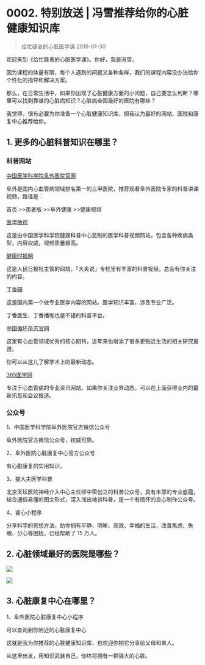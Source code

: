 # 0002. 特别放送 | 冯雪推荐给你的心脏健康知识库
> 给忙碌者的心脏医学课
2019-01-30

欢迎来到《给忙碌者的心脏医学课》。你好，我是冯雪。

因为课程的体量有限，每个人遇到的问题又各种各样，我们的课程内容没办法给你个性化的指导和解决方案。

那么，在日常生活中，如果你出现了心脏健康方面的小问题，自己要怎么判断？哪里可以找到靠谱的心脏病知识？心脏病全国最好的医院有哪些？

我觉得，很有必要为你准备一个心脏健康知识库，把我认为最好的网站、医院和康复中心推荐给你。

## 1. 更多的心脏科普知识在哪里？

### 科普网站

[中国医学科学院阜外医院官网](http://www.fuwaihospital.org/Hospitals/Main)

阜外是国内心血管病领域排名第一的三甲医院，推荐观看阜外医院专家的科普讲课视频，路径是：

首页 >>患者版 >>阜外健康 >>健康视频

[医学微视](http://www.mvyxws.com/)

这是由中国医学科学院健康科普中心监制的医学科普视频网站，包含各种疾病类型，内容权威，视频质量极高。

[健康时报网](http://www.jksb.com.cn/)

这是人民日报社主管的网站，「大夫说」专栏里有丰富的科普视频，总会有你关注的内容。

[丁香园](www.dxy.cn)

这是国内第一个做专业医学内容的网站。医学知识丰富，涉及专业广泛。

丁香医生、丁香播咖也是不错的科普平台。

[中国循环杂志官网](http://chinacirculation.org/)

这里有心血管领域优秀的核心期刊，近年来也增添了很多更贴近生活的相关研究报道。

你可以从这儿了解学术上的最新动态。

[365医学网](http://m.365heart.com/)

专注于心血管病的专业资讯网站，如果你关注业界动态，可以在上面获得业内的最新讯息和会议报道。

### 公众号

1、中国医学科学院阜外医院官方微信公众号

阜外医院官方微信公众号，权威可靠。

2、阜外医院心脏康复中心官方公众号

有心脏康复的实用知识。 

3、猫大夫医学科普

北京天坛医院神经介入中心主任缪中荣创立的科普公众号，具有丰厚的专业底蕴，结合通俗易懂的图文形式，深入浅出地讲科普，是一个有情怀的良心制作公众号。

4、睿心小程序

分享科学的冥想方法，助你拥有平静、明晰、高效、幸福的生活，改善焦虑、失眠、分心等困扰，已经帮助了 15 万人。

## 2. 心脏领域最好的医院是哪些？

![](https://raw.githubusercontent.com/dalong0514/selfstudy/master/图片链接/生命科学/2019011.jpg)

![](https://raw.githubusercontent.com/dalong0514/selfstudy/master/图片链接/生命科学/2019012.jpg)

## 3. 心脏康复中心在哪里？

1、阜外医院心脏康复中心小程序

可以查询到你附近的心脏康复中心

这就是我为你推荐的心脏健康知识库，也欢迎你把它分享给父母和亲人。

从这里出发，用知识武装自己，你终将拥有一颗强大的心脏。